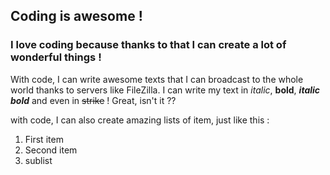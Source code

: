 ## Coding is awesome !

### I love coding because thanks to that I can create a lot of wonderful things !

With code, I can write awesome texts that I can broadcast to the whole world thanks to servers like FileZilla. I can write my text in _italic_, **bold**, **_italic bold_** and even in ~~strike~~ ! Great, isn't it ??

with code, I can also create amazing lists of item, just like this :
1. First item
2. Second item
3. sublist

